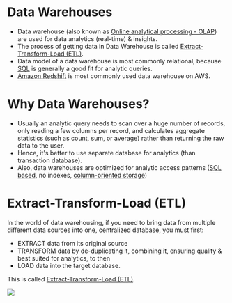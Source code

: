 # Data Warehouses
- Data warehouse (also known as [Online analytical processing - OLAP](https://en.wikipedia.org/wiki/Online_analytical_processing)) are used for data analytics (real-time) & insights.
- The process of getting data in Data Warehouse is called [Extract-Transform-Load (ETL)](#extract-transform-load-etl).
- Data model of a data warehouse is most commonly relational, because [SQL](ReadMe.md) is generally a good fit for analytic queries.
- [Amazon Redshift](../../2_AWSComponents/6_DatabaseServices/AmazonRedshift.md) is most commonly used data warehouse on AWS.

# Why Data Warehouses?
- Usually an analytic query needs to scan over a huge number of records, only reading a few columns per record, and calculates aggregate statistics (such as count, sum, or average) rather than returning the raw data to the user.
- Hence, it's better to use separate database for analytics (than transaction database).
- Also, data warehouses are optimized for analytic access patterns ([SQL based](ReadMe.md), no indexes, [column-oriented storage](https://en.wikipedia.org/wiki/Column-oriented_DBMS))

# Extract-Transform-Load (ETL)
In the world of data warehousing, if you need to bring data from multiple different data sources into one, centralized database, you must first:
- EXTRACT data from its original source
- TRANSFORM data by de-duplicating it, combining it, ensuring quality & best suited for analytics, to then
- LOAD data into the target database.

This is called [Extract-Transform-Load (ETL)](https://aws.amazon.com/what-is/etl/).

![](https://rivery.io/wp-content/uploads/2020/05/ETL-Process-for-linkedin3-1024x535.png)
